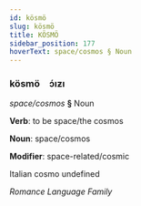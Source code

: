 ```yaml
---
id: kösmö
slug: kösmö
title: KÖSMÖ
sidebar_position: 177
hoverText: space/cosmos § Noun
---
```


### kösmö&emsp;<span kind="abugida">ɔ́ıƶı</span>

*space/cosmos* **§** Noun

**Verb**: to be space/the cosmos

**Noun**: space/cosmos

**Modifier**: space-related/cosmic

Italian cosmo undefined

*Romance Language Family*